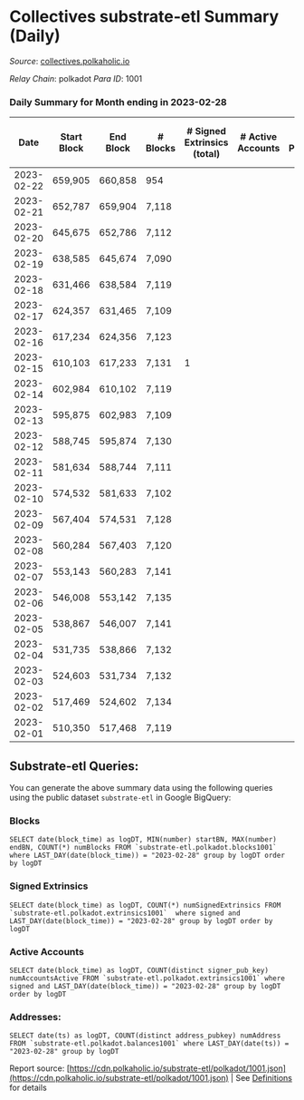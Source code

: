 # Collectives substrate-etl Summary (Daily)

_Source_: [collectives.polkaholic.io](https://collectives.polkaholic.io)

*Relay Chain*: polkadot
*Para ID*: 1001



### Daily Summary for Month ending in 2023-02-28


| Date | Start Block | End Block | # Blocks | # Signed Extrinsics (total) | # Active Accounts | # Passive | # New | # Addresses with Balances | # Events | # Transfers | # XCM Transfers In | # XCM Transfers Out |
| ---- | ----------- | --------- | -------- | --------------------------- | ----------------- | --------- | ----- | ------------------------- | -------- | ----------- | ------------------ | ------------------- |
| 2023-02-22 | 659,905 | 660,858 | 954  |  |  |  |  |  | 1,909 |   |   |   |
| 2023-02-21 | 652,787 | 659,904 | 7,118  |  |  |  |  | 19 | 14,240 |   |   |   |
| 2023-02-20 | 645,675 | 652,786 | 7,112  |  |  |  |  | 19 | 14,228 |   |   |   |
| 2023-02-19 | 638,585 | 645,674 | 7,090  |  |  |  |  | 19 | 14,184 |   |   |   |
| 2023-02-18 | 631,466 | 638,584 | 7,119  |  |  |  |  | 19 | 14,242 |   |   |   |
| 2023-02-17 | 624,357 | 631,465 | 7,109  |  |  |  |  | 19 | 14,222 |   |   |   |
| 2023-02-16 | 617,234 | 624,356 | 7,123  |  |  |  |  | 19 | 14,250 |   |   |   |
| 2023-02-15 | 610,103 | 617,233 | 7,131  | 1 |  |  | 1 | 19 | 14,275 |   | 1 ($31.46) |   |
| 2023-02-14 | 602,984 | 610,102 | 7,119  |  |  |  |  | 18 | 14,242 |   |   |   |
| 2023-02-13 | 595,875 | 602,983 | 7,109  |  |  |  |  | 18 | 14,221 |   |   |   |
| 2023-02-12 | 588,745 | 595,874 | 7,130  |  |  |  |  | 18 | 14,264 |   |   |   |
| 2023-02-11 | 581,634 | 588,744 | 7,111  |  |  |  |  | 18 | 14,226 |   |   |   |
| 2023-02-10 | 574,532 | 581,633 | 7,102  |  |  |  |  | 18 | 14,208 |   |   |   |
| 2023-02-09 | 567,404 | 574,531 | 7,128  |  |  |  |  | 18 | 14,260 |   |   |   |
| 2023-02-08 | 560,284 | 567,403 | 7,120  |  |  |  |  | 18 | 14,244 |   |   |   |
| 2023-02-07 | 553,143 | 560,283 | 7,141  |  |  |  |  | 18 | 14,286 |   |   |   |
| 2023-02-06 | 546,008 | 553,142 | 7,135  |  |  |  | 18 | 18 | 14,274 |   |   |   |
| 2023-02-05 | 538,867 | 546,007 | 7,141  |  |  |  |  | 18 | 14,286 |   |   |   |
| 2023-02-04 | 531,735 | 538,866 | 7,132  |  |  |  | 18 | 18 | 14,268 |   |   |   |
| 2023-02-03 | 524,603 | 531,734 | 7,132  |  |  |  |  | 18 | 14,268 |   |   |   |
| 2023-02-02 | 517,469 | 524,602 | 7,134  |  |  |  |  | 18 | 14,272 |   |   |   |
| 2023-02-01 | 510,350 | 517,468 | 7,119  |  |  |  |  | 18 | 14,242 |   |   |   |

## Substrate-etl Queries:
You can generate the above summary data using the following queries using the public dataset `substrate-etl` in Google BigQuery:


### Blocks
```
SELECT date(block_time) as logDT, MIN(number) startBN, MAX(number) endBN, COUNT(*) numBlocks FROM `substrate-etl.polkadot.blocks1001`  where LAST_DAY(date(block_time)) = "2023-02-28" group by logDT order by logDT
```


### Signed Extrinsics
```
SELECT date(block_time) as logDT, COUNT(*) numSignedExtrinsics FROM `substrate-etl.polkadot.extrinsics1001`  where signed and LAST_DAY(date(block_time)) = "2023-02-28" group by logDT order by logDT
```


### Active Accounts
```
SELECT date(block_time) as logDT, COUNT(distinct signer_pub_key) numAccountsActive FROM `substrate-etl.polkadot.extrinsics1001` where signed and LAST_DAY(date(block_time)) = "2023-02-28" group by logDT order by logDT
```


### Addresses:
```
SELECT date(ts) as logDT, COUNT(distinct address_pubkey) numAddress FROM `substrate-etl.polkadot.balances1001` where LAST_DAY(date(ts)) = "2023-02-28" group by logDT
```



Report source: [https://cdn.polkaholic.io/substrate-etl/polkadot/1001.json](https://cdn.polkaholic.io/substrate-etl/polkadot/1001.json) | See [Definitions](/DEFINITIONS.md) for details
